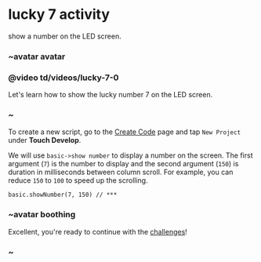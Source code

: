 # lucky 7 activity 

show a number on the LED screen.

### ~avatar avatar

### @video td/videos/lucky-7-0

Let's learn how to show the lucky number 7 on the LED screen.

### ~

To create a new script, go to the [Create Code](https://www.microbit.co.uk/create-code) page and tap `New Project` under **Touch Develop**.

We will use `basic->show number` to display a number on the screen. The first argument (`7`) is the number to display and the second argument (`150`) is duration in milliseconds between column scroll. For example, you can reduce `150` to `100` to speed up the scrolling.

```
basic.showNumber(7, 150) // ***
```

### ~avatar boothing

Excellent, you're ready to continue with the [challenges](/microbit/lessons/lucky-7/challenges)!

### ~

